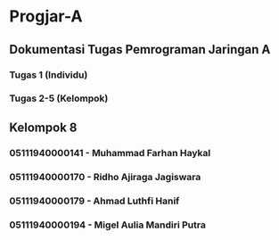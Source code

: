 # Progjar-A
## Dokumentasi Tugas Pemrograman Jaringan A

### Tugas 1 (Individu)  </br>
### Tugas 2-5 (Kelompok) </br>

## Kelompok 8
### 05111940000141 - Muhammad Farhan Haykal
### 05111940000170 - Ridho Ajiraga Jagiswara
### 05111940000179 - Ahmad Luthfi Hanif
### 05111940000194 - Migel Aulia Mandiri Putra
